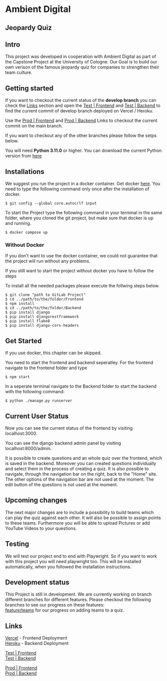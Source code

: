 # Ambient Digital

## Jeopardy Quiz

## Intro
This project was developed in cooperation with Ambient Digital as part of the Capstone Project at the University of Cologne.
Our Goal is to build our own verison of the famous jeopardy quiz for companies to strengthen their team culture.

## Getting started
If you want to checkout the current status of the **develop branch** you can check the [Links](#Links) section and open the [Test | Frontend](https://quizai-test.vercel.app/) and [Test | Backend](https://quizai-test.herokuapp.com/admin/login) to find the current commit of develop branch deployed on Vercel / Heroku.

Use the [Prod | Frontend](https://quizai.vercel.app/) and [Prod | Backend](https://quizai-prod.herokuapp.com/admin/login) Links to checkout the current commit on the main branch.

If you want to checkout any of the other branches please follow the setps below.

You will need __Python 3.11.0__ or higher.
You can download the current Python version from [here](https://www.python.org/downloads/)

## Installations
We suggest you run the project in a docker container.
Get docker [here](https://docs.docker.com/).
You need to type the following command only once after the installation of docker.
```
$ git config --global core.autocrlf input
```

To start the Project type the following command in your terminal in the same folder, where you cloned the git project, but make sure that docker is up and running.
```
$ docker compose up
```

### Without Docker
If you don't want to use the docker container, we could not guarantee that the project will run without any problems.

If you still want to start the project without docker you have to follow the steps

To install all the needed packages please execute the follwing steps below.
```
$ git clone "path to GitLab Project"
$ cd ../path/to/the/folder/Frontend
$ npm install 
$ cd ../path/to/the/folder/Backend
$ pip install django
$ pip install djangorestframework
$ pip install flake8
$ pip install django-cors-headers
```

## Get Started
If you use docker, this chapter can be skipped.

You need to start the frontend and backend seperatley.
For the frontend navigate to the frontend folder and type 
``` 
$ npm start 
```
In a seperate terminal navigate to the Backend folder to start the backend with the following command:
```
$ python ./manage.py runserver
```

## Current User Status
Now you can see the current status of the frontend by visiting localhost:3000.

You can see the django backend admin panel by visiting localhost:8000/admin. 

It is possible to create questions and an whole quiz over the frontend, which is saved in the backend. 
Moreover you can created questions individually and select them in the process of creating a quiz. It is also possible to navigate, through the navigation bar on the right, back to the "Home" site. The other options of the navigation bar are not used at the moment.
The edit button of the questions is not used at the moment.

## Upcoming changes
The next major changes are to include a possibility to build teams which can play the quiz against each other. It will also be possible to assign points to these teams. Furthermore you will be able to upload Pictures or add YouTube Videos to your questions.

## Testing
We will test our project end to end with Playwright. So if you want to work with this project you will need playwright too. This will be installed automatically, when you followed the installation instructions.

## Development status
This Project is still in development.
We are currently working on branch different branches for different features. Please checkout the following branches to see our progress on these features: <br>
[feature/teams](https://gitlab.com/ciis-capstone-project/winter-2022-2023/team-03/ambient-digital/-/tree/feature/teams) for our progress on adding teams to a quiz.<br>

## Links

[Vercel](https://vercel.com/capstone-ambientdigital/quizai) - Frontend Deployment <br>
[Heroku](https://dashboard.heroku.com/teams/capstone-ambientdigital-2022/apps) - Backend Deployment

[Test | Frontend](https://quizai-test.vercel.app/) <br>
[Test | Backend](https://quizai-test.herokuapp.com/admin/login)

[Prod | Frontend](https://quizai.vercel.app/) <br>
[Prod | Backend](https://quizai-prod.herokuapp.com/admin/login)
